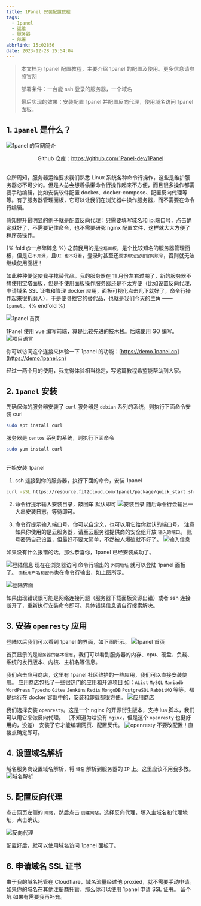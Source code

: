 ```yaml
---
title: 1Panel 安装配置教程
tags:
  - 1panel
  - 运维
  - 服务器
  - 部署
abbrlink: 15c02856
date: 2023-12-28 15:54:04
---
```


> 本文档为 1panel 配置教程，主要介绍 1panel 的配置及使用。更多信息请参照官网
>
> 部署条件：一台能 ssh 登录的服务器，一个域名
>
> 最后实现的效果：安装配置 1panel 并配置反向代理，使用域名访问 1panel 面板。

## 1. `1panel` 是什么？
![1panel 的官网简介](1panel-profile.webp)
<center>Github 仓库：<a href="https://github.com/1Panel-dev/1Panel">https://github.com/1Panel-dev/1Panel<a/></center>
<br>

众所周知，服务器运维要求我们熟悉 Linux 系统各种命令行操作，这些是维护服务器必不可少的。但是~~人总会想着偷懒~~命令行操作起来不方便，而且很多操作都需要手动编辑，比如安装软件配置 docker、docker-compose、配置反向代理等等。有了服务器管理面板，它可以让我们在浏览器中操作服务器，而不需要在命令行编辑。

感知提升最明显的例子就是配置反向代理：只需要填写域名和 ip:端口号，点击确定就好了，不需要记住命令，也不需要研究 nginx 配置文件，这样就大大方便了程序员操作。

{% fold @一点碎碎念 %}
之前我用的是`宝塔面板`，是个比较知名的服务器管理面板，但是它`不开源`，且`UI 也不好看`，登录时甚至还`要求绑定宝塔官网账号`，否则就无法继续使用面板！

如此种种便促使我寻找替代品。我的服务器在 11 月份左右过期了，新的服务器不想使用宝塔面板，但是不使用面板操作服务器还是不太方便（比如设置反向代理、申请域名 SSL 证书和管理 docker 应用，面板可视化点击几下就好了，命令行操作起来很折磨人），于是便寻找它的替代品，也就是我们今天的主角 —— `1panel`。
{% endfold %}

![1panel 首页](panel.webp)

1Panel 使用 vue 编写前端，算是比较先进的技术栈。后端使用 GO 编写。
![项目语言](language.webp)

你可以访问这个连接来体验一下 1panel 的功能：[https://demo.1panel.cn](https://demo.1panel.cn)

经过一两个月的使用，我觉得体验相当稳定，写这篇教程希望能帮助到大家。

## 2. `1panel` 安装

先确保你的服务器安装了 `curl`
服务器是 `debian` 系列的系统，则执行下面命令安装 curl
```bash
sudo apt install curl
```
服务器是 `centos` 系列的系统，则执行下面命令
```bash
sudo yum install curl
```

<br>
开始安装 1panel

1) ssh 连接到你的服务器，执行下面的命令，安装 1panel
```bash
curl -sSL https://resource.fit2cloud.com/1panel/package/quick_start.sh -o quick_start.sh && sudo bash quick_start.sh
```

2) 命令行提示输入安装目录，敲回车 默认即可
![安装目录](dir.webp)
随后命令行会输出一大串安装日志，等待即可。

3) 命令行提示输入端口号，你可以自定义，也可以用它给你默认的端口号。
注意 如果你使用的是云服务器，请至云服务器提供商的安全组开放 `输入的端口`。
账号密码自己设置，但最好不要太简单，不然被人爆破就不好了。
![输入信息](enter-info.webp)

如果没有什么报错的话，那么恭喜你，1panel 已经安装成功了。

![登陆信息](login.webp)
现在在浏览器访问 命令行输出的 `外网地址` 就可以登陆 1panel 面板了。
`面板用户名和密码`也在命令行输出，如上图所示。

![登陆界面](login2.webp)

如果出现错误很可能是网络连接问题（服务器下载面板资源出错）或者 ssh 连接断开了，重新执行安装命令即可。具体错误信息请自行搜索解决。

## 3. 安装 `openresty` 应用

登陆以后我们可以看到 1panel 的界面，如下图所示。
![1panel 首页](home.webp)

首页显示的是`服务器的基本信息`，我们可以看到服务器的内存、cpu、硬盘、负载、系统的发行版本、内核、主机名等信息。

我们点击应用商店，这里有 1panel 社区维护的一些应用，我们可以直接安装使用。
应用商店包括了一些很热门的应用和开源项目 如：`AList` `MySQL` `Mariadb` `WordPress` `Typecho` `Gitea` `Jenkins` `Redis` `MongoDB` `PostgreSQL` `RabbitMQ`  等等。都是运行在 docker 容器中的，安装和卸载都很方便。
![应用商店](app-store.webp)


我们选择安装 `openresty`。这是一个 nginx 的开源衍生版本，支持 lua 脚本，我们可以用它来做反向代理。
（不知道为啥没有 `nginx`，但是这个 `openresty` 也挺好用的，没差）
安装了它才能编辑网页、配置反代。
![openresty](install-openresty.webp)
不要改配置！直接点确定即可。

## 4. 设置域名解析
域名服务商设置域名解析，将 `域名` 解析到服务器的 `IP` 上。这里应该不用我多教。
![域名解析](dns-record.webp)

## 5. 配置反向代理
点击网页左侧的 `网站`，然后点击 `创建网站`，选择反向代理，填入主域名和代理地址，点击确认。

![反向代理](confiure-rp.webp)

配置好后，就可以使用域名访问 1panel 面板了。

## 6. 申请域名 SSL 证书
由于我的域名托管在 Cloudflare，域名流量经过他 proxied，就不需要手动申请。
如果你的域名在其他注册商托管，那么你可以使用 1panel 申请 SSL 证书。
留个坑 如果有需要我再补充。
